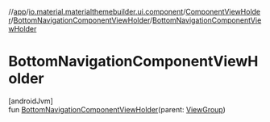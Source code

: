 //[app](../../../../index.md)/[io.material.materialthemebuilder.ui.component](../../index.md)/[ComponentViewHolder](../index.md)/[BottomNavigationComponentViewHolder](index.md)/[BottomNavigationComponentViewHolder](-bottom-navigation-component-view-holder.md)

# BottomNavigationComponentViewHolder

[androidJvm]\
fun [BottomNavigationComponentViewHolder](-bottom-navigation-component-view-holder.md)(parent: [ViewGroup](https://developer.android.com/reference/kotlin/android/view/ViewGroup.html))
